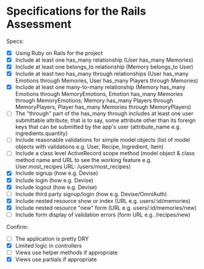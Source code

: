 # Specifications for the Rails Assessment

Specs:
- [x] Using Ruby on Rails for the project
- [X] Include at least one has_many relationship (User has_many Memories) 
- [X] Include at least one belongs_to relationship (Memory belongs_to User)
- [X] Include at least two has_many through relationships (User has_many Emotions through Memories, User has_many Players through Memories)
- [X] Include at least one many-to-many relationship (Memory has_many Emotions through MemoryEmotions, Emotion has_many Memories through MemoryEmotions; Memory has_many Players through MemoryPlayers, Player has_many Memories through MemoryPlayers)
- [ ] The "through" part of the has_many through includes at least one user submittable attribute, that is to say, some attribute other than its foreign keys that can be submitted by the app's user (attribute_name e.g. ingredients.quantity)
- [ ] Include reasonable validations for simple model objects (list of model objects with validations e.g. User, Recipe, Ingredient, Item)
- [ ] Include a class level ActiveRecord scope method (model object & class method name and URL to see the working feature e.g. User.most_recipes URL: /users/most_recipes)
- [X] Include signup (how e.g. Devise)
- [X] Include login (how e.g. Devise)
- [X] Include logout (how e.g. Devise)
- [ ] Include third party signup/login (how e.g. Devise/OmniAuth)
- [X] Include nested resource show or index (URL e.g. users/:id/memories)
- [X] Include nested resource "new" form (URL e.g. users/:id/memories/new)
- [ ] Include form display of validation errors (form URL e.g. /recipes/new)

Confirm:
- [ ] The application is pretty DRY
- [X] Limited logic in controllers
- [ ] Views use helper methods if appropriate
- [X] Views use partials if appropriate